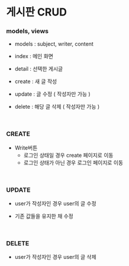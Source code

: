 # 게시판 CRUD

### models, views

* models : subject, writer, content

* index : 메인 화면
* detail : 선택한 게시글 
* create : 새 글 작성 
* update : 글 수정 ( 작성자만 가능 )
* delete : 해당 글 삭제 ( 작성자만 가능 )

</br>

### CREATE

* Write버튼
  * 로그인 상태일 경우 create 페이지로 이동
  * 로그인 상태가 아닌 경우 로그인 페이지로 이동

</br>

### UPDATE

* user가 작성자인 경우 user의 글 수정

* 기존 값들을 유지한 채 수정

</br>

### DELETE

* user가 작성자인 경우 user의 글 삭제

